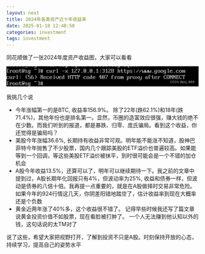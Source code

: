 ```yaml
---
layout: next
title: 2024年各类资产近十年收益率
date: 2025-01-18 12:48:50
categories: investment
tags: investment
---
```


同花顺做了一张2024年度资产收益图，大家可以看看
<!-- more -->
![](image1.png)




我挑几个说
* 今年涨幅第一的是BTC, 收益率156.9%。 除了22年(跌62.1%)和18年(跌71.4%)，其他年份也是排名第一。显然，币圈的造富效应很强，赚大钱的绝不在少数。而我们听到的报道，都是暴跌、归零、庞氏骗局。看到这个收益，你还觉得是骗局吗？
* 美股今年涨幅36.6%, 长期持有收益非常可观。明年能不能涨不知道，股神巴菲特今年抛售了不少股票，国内几个跟踪美股的ETF溢价也普遍较高。如果能等到一个回调，等这些美股ETF溢价被抹平，到时很可能会是一个不错的加仓机会
* A股今年收益13.5%，还算可以了，明年可以继续期待一下。我之前的文章中提到过，A股长期年化回报只有4%，但波动率为25%, 收益和债券一样，但波动是债券的八倍十倍。我再提一点重要的，就是在A股做择时交易非常危险。如果今年的924行情这几天，你阴差阳错地踏空了，估计收益率到现在大概率还是个负数
* 黄金近两年涨了40%多，这个收益很不错了。 记得早些时候我还写了篇文章说黄金投资价值不如股票，现在看脸被打肿了。 一个人无法赚到他认知以外的钱，这句话说的太TM对了

说了这些，希望大家把视野打开，了解到投资不只是A股。时刻保持开放的心态，持续学习，提高自己的姿势水平